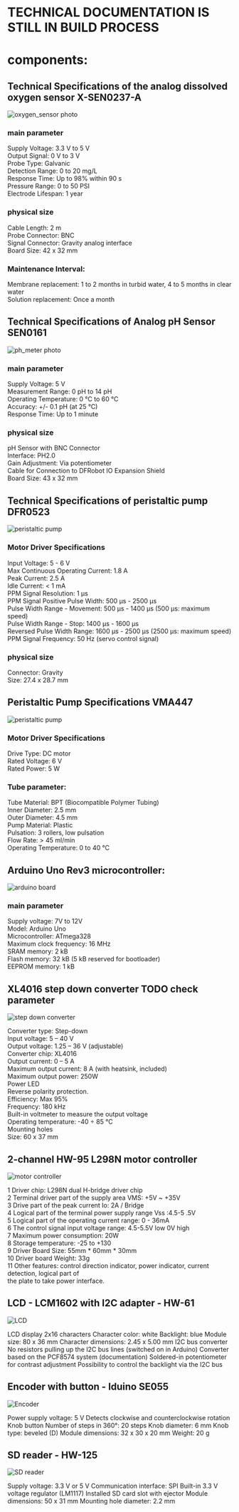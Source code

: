 
# TECHNICAL DOCUMENTATION IS STILL IN BUILD PROCESS

# components:

## Technical Specifications of the analog dissolved oxygen sensor X-SEN0237-A
  
![oxygen_sensor photo](../Images/oxygen_sensor.jpg)
  
### main parameter  
Supply Voltage: 3.3 V to 5 V  
Output Signal: 0 V to 3 V  
Probe Type: Galvanic  
Detection Range: 0 to 20 mg/L  
Response Time: Up to 98% within 90 s  
Pressure Range: 0 to 50 PSI  
Electrode Lifespan: 1 year
  
### physical size  
Cable Length: 2 m  
Probe Connector: BNC  
Signal Connector: Gravity analog interface  
Board Size: 42 x 32 mm  
  
### Maintenance Interval:  
Membrane replacement: 1 to 2 months in turbid water, 4 to 5 months in clear water  
Solution replacement: Once a month  


## Technical Specifications of  Analog pH Sensor SEN0161
  
![ph_meter photo](../Images/ph_meter.jpg)
  
### main parameter  
Supply Voltage: 5 V  
Measurement Range: 0 pH to 14 pH  
Operating Temperature: 0 °C to 60 °C  
Accuracy: +/- 0.1 pH (at 25 °C)  
Response Time: Up to 1 minute  

### physical size  
pH Sensor with BNC Connector  
Interface: PH2.0  
Gain Adjustment: Via potentiometer  
Cable for Connection to DFRobot IO Expansion Shield  
Board Size: 43 x 32 mm  

## Technical Specifications of  peristaltic pump DFR0523
  
![peristaltic pump](../Images/perystaltic_pump.jpg)

### Motor Driver Specifications
  
Input Voltage: 5 - 6 V  
Max Continuous Operating Current: 1.8 A  
Peak Current: 2.5 A  
Idle Current: < 1 mA  
PPM Signal Resolution: 1 µs  
PPM Signal Positive Pulse Width: 500 µs - 2500 µs  
Pulse Width Range - Movement: 500 µs - 1400 µs (500 µs: maximum speed)  
Pulse Width Range - Stop: 1400 µs - 1600 µs  
Reversed Pulse Width Range: 1600 µs - 2500 µs (2500 µs: maximum speed)  
PPM Signal Frequency: 50 Hz (servo control signal)  
  
### physical size  

Connector: Gravity  
Size: 27.4 x 28.7 mm  


## Peristaltic Pump Specifications VMA447

![peristaltic pump](../Images/perystaltic_pump_2.jpg)

### Motor Driver Specifications

Drive Type: DC motor  
Rated Voltage: 6 V  
Rated Power: 5 W  

### Tube parameter:

Tube Material: BPT (Biocompatible Polymer Tubing)  
Inner Diameter: 2.5 mm  
Outer Diameter: 4.5 mm  
Pump Material: Plastic  
Pulsation: 3 rollers, low pulsation  
Flow Rate: > 45 ml/min  
Operating Temperature: 0 to 40 °C  


## Arduino Uno Rev3 microcontroller:

![arduino board](../Images/arduino_board.jpg)

### main parameter

Supply voltage: 7V to 12V  
Model: Arduino Uno  
Microcontroller: ATmega328  
Maximum clock frequency: 16 MHz  
SRAM memory: 2 kB  
Flash memory: 32 kB (5 kB reserved for bootloader)  
EEPROM memory: 1 kB  

## XL4016 step down converter TODO check parameter

![step down converter](../Images/step-down_conventer.jpg)

Converter type: Step-down  
Input voltage: 5 – 40 V  
Output voltage: 1.25 – 36 V (adjustable)  
Converter chip: XL4016  
Output current: 0 – 5 A  
Maximum output current: 8 A (with heatsink, included)  
Maximum output power: 250W  
Power LED  
Reverse polarity protection.  
Efficiency: Max 95%  
Frequency: 180 kHz  
Built-in voltmeter to measure the output voltage  
Operating temperature: -40 ÷ 85 °C  
Mounting holes  
Size: 60 x 37 mm  

## 2-channel HW-95 L298N motor controller

![motor controller](../Images/motor_controller.jpg)

1 Driver chip: L298N dual H-bridge driver chip  
2 Terminal driver part of the supply area VMS: +5V ~ +35V  
3 Drive part of the peak current Io: 2A / Bridge  
4 Logical part of the terminal power supply range Vss :4.5-5 .5V  
5 Logical part of the operating current range: 0 - 36mA  
6 The control signal input voltage range: 4.5-5.5V low 0V high  
7 Maximum power consumption: 20W  
8 Storage temperature: -25 to +130  
9 Driver Board Size: 55mm * 60mm * 30mm  
10 Driver board Weight: 33g  
11 Other features: control direction indicator, power indicator, current detection, logical part of  
the plate to take power interface.  

## LCD - LCM1602 with I2C adapter - HW-61
![LCD](../Images/I2C_LCD.jpg)  

LCD display 2x16 characters
Character color: white
Backlight: blue
Module size: 80 x 36 mm
Character dimensions: 2.45 x 5.00 mm
I2C bus converter
No resistors pulling up the I2C bus lines (switched on in Arduino)
Converter based on the PCF8574 system (documentation)
Soldered-in potentiometer for contrast adjustment
Possibility to control the backlight via the I2C bus

## Encoder with button - Iduino SE055
![Encoder](../Images/Encode.jpg)  

Power supply voltage: 5 V
Detects clockwise and counterclockwise rotation
Knob button
Number of steps in 360°: 20 steps
Knob diameter: 6 mm
Knob type: beveled (D)
Module dimensions: 32 x 30 x 20 mm
Weight: 20 g

## SD reader - HW-125
![SD reader](../Images/SD_reader.jpg)  

Supply voltage: 3.3 V or 5 V
Communication interface: SPI
Built-in 3.3 V voltage regulator (LM1117)
Installed SD card slot with ejector
Module dimensions: 50 x 31 mm
Mounting hole diameter: 2.2 mm